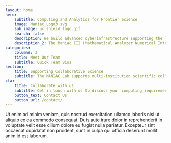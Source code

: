 ```yaml
---
layout: home
hero:
    subtitle: Computing and Analytics for Frontier Science
    image: Maniac_Logo3.svg
    sub_image: uc_shield_logo.gif
    search: false
    description: We build advanced cyberinfrastructure supporting the largest scientific instruments probing the most fundumental questions of nature.
    description_2: The Maniac III (Mathematical Analyzer Numerical Integrator and Computer Model III) was a second-generation electronic computer (i.e., using solid state electronics rather than vacuum tubes), built in 1961 for use at the Institute for Computer Research at the University of Chicago.
categories:
    columns: 3
    title: Meet Our Team
    subtitle: Quick Team Bios
section:
    title: Supporting Collaborative Science
    subtitle: The MANIAC Lab supports multi-institution scientific collaborations through innovation of data delivery, analytics and high throughput computation.
cta:
    title: Collaborate with us
    subtitle: Get in touch with us to discuss your computing requirements and goals
    button_text: Contact Us   
    button_url: /contact/  
---
```


Ut enim ad minim veniam, quis nostrud exercitation ullamco laboris nisi ut aliquip ex ea commodo consequat. Duis aute irure dolor in reprehenderit in voluptate velit esse cillum dolore eu fugiat nulla pariatur. Excepteur sint occaecat cupidatat non proident, sunt in culpa qui officia deserunt mollit anim id est laborum.
